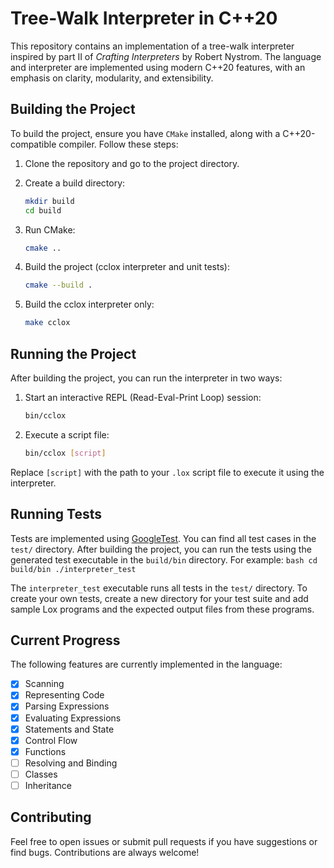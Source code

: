 # Tree-Walk Interpreter in C++20

This repository contains an implementation of a tree-walk interpreter inspired by part II of *Crafting Interpreters* by Robert Nystrom. The language and interpreter are implemented using modern C++20 features, with an emphasis on clarity, modularity, and extensibility.

## Building the Project

To build the project, ensure you have `CMake` installed, along with a C++20-compatible compiler. Follow these steps:

1. Clone the repository and go to the project directory.

2. Create a build directory:
    ```bash
    mkdir build
    cd build
    ```

3. Run CMake:
    ```bash
    cmake ..
    ```

4. Build the project (cclox interpreter and unit tests):
    ```bash
    cmake --build .
    ```

5. Build the cclox interpreter only:
    ```bash
    make cclox
    ```

## Running the Project
After building the project, you can run the interpreter in two ways:
1. Start an interactive REPL (Read-Eval-Print Loop) session:
    ```bash
    bin/cclox
    ```

2. Execute a script file:
    ```bash
    bin/cclox [script]
    ```
Replace `[script]` with the path to your `.lox` script file to execute it using the interpreter.

## Running Tests
Tests are implemented using [GoogleTest](https://github.com/google/googletest). You can find all test cases in the `test/` directory. After building the project, you can run the tests using the generated test executable in the `build/bin` directory. For example:
    ```bash
    cd build/bin
    ./interpreter_test
    ```

The `interpreter_test` executable runs all tests in the `test/` directory. To create your own tests, create a new directory for your test suite and add sample Lox programs and the expected output files from these programs.

## Current Progress
The following features are currently implemented in the language:
- [x] Scanning
- [x] Representing Code
- [x] Parsing Expressions
- [x] Evaluating Expressions
- [x] Statements and State
- [x] Control Flow
- [x] Functions
- [ ] Resolving and Binding
- [ ] Classes
- [ ] Inheritance

## Contributing
Feel free to open issues or submit pull requests if you have suggestions or find bugs. Contributions are always welcome!
